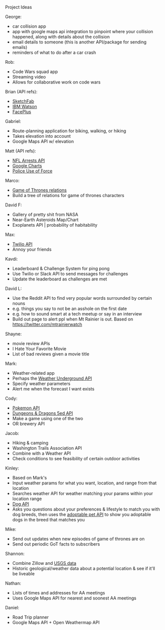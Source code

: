 Project Ideas

George:
  - car collision app
  - app with google maps api integration to pinpoint where your collision happened, along with details about the collision
  - email details to someone (this is another API/package for sending emails)
  - reminders of what to do after a car crash

Rob:
  - Code Wars squad app
  - Streaming video
  - Allows for collaborative work on code wars

Brian (API refs):
  - [SketchFab](https://sketchfab.com/)
  - [IBM Watson](https://developer.ibm.com/watson/)
  - [FacePlus](https://www.faceplusplus.com/)

Gabriel:
  - Route-planning application for biking, walking, or hiking
  - Takes elevation into account
  - Google Maps API w/ elevation

Matt (API refs):
  - [NFL Arrests API](http://nflarrest.com/api/)
  - [Google Charts](https://developers.google.com/chart/)
  - [Police Use of Force](https://data.seattle.gov/Public-Safety/Use-Of-Force/ppi5-g2bj)

Marco:
  - [Game of Thrones relations](https://anapioficeandfire.com/)
  - Build a tree of relations for game of thrones characters

David F:
  - Gallery of pretty shit from NASA
  - Near-Earth Asteroids Map/Chart
  - Exoplanets API | probability of habitability

Max:
  - [Twilio API](https://www.twilio.com/docs/api/rest)
  - Annoy your friends

Kavdi:
  - Leaderboard & Challenge System for ping pong
  - Use Twilio or Slack API to send messages for challenges
  - Update the leaderboard as challenges are met

David L:
  - Use the Reddit API to find very popular words surrounded by certain nouns
  - e.g. things you say to not be an asshole on the first date
  - e.g. how to sound smart at a tech meetup or say in an interview
  - Build out page to alert ppl when Mt Rainier is out. Based on https://twitter.com/mtrainierwatch

Shayne:
  - movie review APIs
  - I Hate Your Favorite Movie
  - List of bad reviews given a movie title

Mark:
  - Weather-related app
  - Perhaps the [Weather Underground API](https://www.wunderground.com/weather/api/)
  - Specify weather parameters
  - Alert me when the forecast I want exists

Cody:
  - [Pokemon API](https://pokeapi.co/)
  - [Dungeons & Dragons 5ed API](http://www.dnd5eapi.co/)
  - Make a game using one of the two
  - OR brewery API

Jacob:
  - Hiking & camping
  - Washington Trails Association API
  - Combine with a Weather API
  - Check conditions to see feasibility of certain outdoor activities

Kinley:
  - Based on Mark's
  - Input weather params for what you want, location, and range from that location
  - Searches weather API for weather matching your params within your location range
  - [Dog API](https://dog.ceo/dog-api/)
  - Asks you questions about your preferences & lifestyle to match you with dog breeds, then uses the [adoptable pet API](https://rescuegroups.org/services/adoptable-pet-data-api/) to show you adoptable dogs in the breed that matches you

Mike:
  - Send out updates when new episodes of game of thrones are on
  - Send out periodic GoT facts to subscribers

Shannon:
  - Combine Zillow and [USGS data](https://www.usgs.gov/products/data-and-tools/apis)
  - Historic geological/weather data about a potential location & see if it'll be liveable

Nathan:
  - Lists of times and addresses for AA meetings
  - Uses Google Maps API for nearest and soonest AA meetings

Daniel:
  - Road Trip planner
  - Google Maps API + Open Weathermap API
